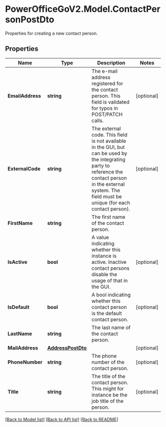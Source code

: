# PowerOfficeGoV2.Model.ContactPersonPostDto
Properties for creating a new contact person.

## Properties

Name | Type | Description | Notes
------------ | ------------- | ------------- | -------------
**EmailAddress** | **string** | The e-mail address registered for the contact person.  This field is validated for typos in POST/PATCH calls. | [optional] 
**ExternalCode** | **string** | The external code. This field is not available in the GUI,  but can be used by the integrating party to reference the contact  person in the external system. The field must be unique (for each contact person). | [optional] 
**FirstName** | **string** | The first name of the contact person. | 
**IsActive** | **bool** | A value indicating whether this instance is active. Inactive contact persons disable the usage of that in the GUI. | [optional] 
**IsDefault** | **bool** | A bool indicating whether this contact person is the default contact person. | [optional] 
**LastName** | **string** | The last name of the contact person. | 
**MailAddress** | [**AddressPostDto**](AddressPostDto.md) |  | [optional] 
**PhoneNumber** | **string** | The phone number of the contact person. | [optional] 
**Title** | **string** | The title of the contact person. This might for instance be the job title of the person. | [optional] 

[[Back to Model list]](../../README.md#documentation-for-models) [[Back to API list]](../../README.md#documentation-for-api-endpoints) [[Back to README]](../../README.md)

